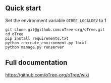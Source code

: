## Quick start

Set the environment variable `OTREE_LOCALDEV` to 1

    git clone git@github.com:oTree-org/oTree.git
    cd oTree
    pip install requirements.txt
    python recreate_environment.py local
    python manage.py runserver

## Full documentation
https://github.com/oTree-org/oTree/wiki
